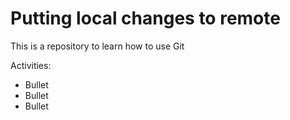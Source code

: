 # Putting local changes to remote

This is a repository to learn how to use Git

Activities:

- Bullet
- Bullet
- Bullet
